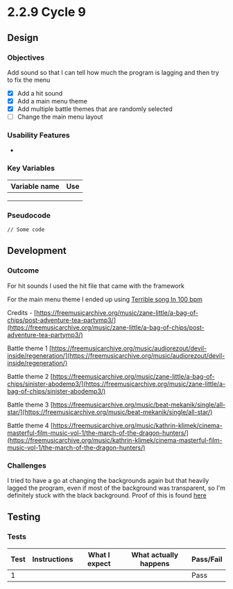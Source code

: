 # 2.2.9 Cycle 9

## Design

### Objectives

Add sound so that I can tell how much the program is lagging and then try to fix the menu

* [x] Add a hit sound
* [x] Add a main menu theme
* [x] Add multiple battle themes that are randomly selected
* [ ] Change the main menu layout

### Usability Features

*

### Key Variables

| Variable name | Use |
| ------------- | --- |
|               |     |
|               |     |
|               |     |

### Pseudocode

```
// Some code
```

## Development

### Outcome

For hit sounds I used the hit file that came with the framework

For the main menu theme I ended up using [Terrible song In 100 bpm](https://freemusicarchive.org/music/lundstroem/songs-i-regard-terrible/terrible-song-in-100-bpm/)

Credits - [https://freemusicarchive.org/music/zane-little/a-bag-of-chips/post-adventure-tea-partymp3/](https://freemusicarchive.org/music/zane-little/a-bag-of-chips/post-adventure-tea-partymp3/)

Battle theme 1 [https://freemusicarchive.org/music/audiorezout/devil-inside/regeneration/](https://freemusicarchive.org/music/audiorezout/devil-inside/regeneration/)

Battle theme 2 [https://freemusicarchive.org/music/zane-little/a-bag-of-chips/sinister-abodemp3/](https://freemusicarchive.org/music/zane-little/a-bag-of-chips/sinister-abodemp3/)

Battle theme 3 [https://freemusicarchive.org/music/beat-mekanik/single/all-star/](https://freemusicarchive.org/music/beat-mekanik/single/all-star/)

Battle theme 4 [https://freemusicarchive.org/music/kathrin-klimek/cinema-masterful-film-music-vol-1/the-march-of-the-dragon-hunters/](https://freemusicarchive.org/music/kathrin-klimek/cinema-masterful-film-music-vol-1/the-march-of-the-dragon-hunters/)

### Challenges

I tried to have a go at changing the backgrounds again but that heavily lagged the program, even if most of the background was transparent, so I'm definitely stuck with the black background. Proof of this is found [here](https://github.com/17b23802/Blanchard-Jamie-Project-Result/releases/tag/Cycle9MapSelection)

## Testing

### Tests

| Test | Instructions | What I expect | What actually happens | Pass/Fail |
| ---- | ------------ | ------------- | --------------------- | --------- |
| 1    |              |               |                       | Pass      |
